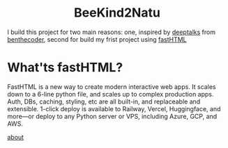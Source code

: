 <div align="center">
  
# BeeKind2Natu

</div>

I build this project  for two main reasons: one, inspired by [deeptalks](https://github.com/benthecoder/deeptalks/blob/main/README.md) from [benthecoder](https://github.com/benthecoder), second for build my frist project using [fastHTML](https://fastht.ml/)

# What'ts fastHTML?

FastHTML is a new way to create modern interactive web apps. It scales down to a 6-line python file, and scales up to complex production apps. Auth, DBs, caching, styling, etc are all built-in, and replaceable and extensible. 1-click deploy is available to Railway, Vercel, Huggingface, and more—or deploy to any Python server or VPS, including Azure, GCP, and AWS.

[about](https://about.fastht.ml/)


